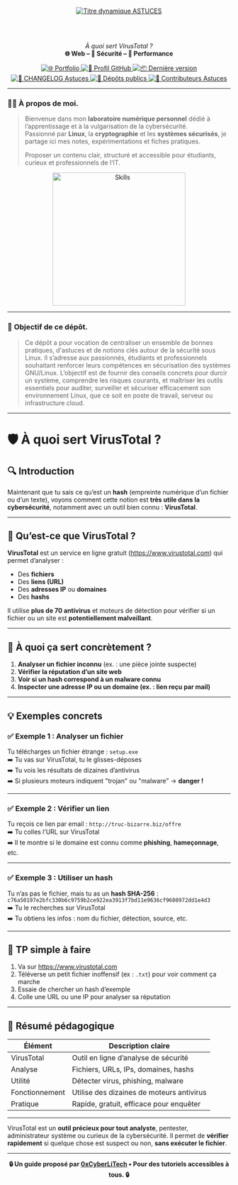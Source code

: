 <div align="center">

  <br></br>
  
  <a href="https://github.com/0xCyberLiTech">
    <img src="https://readme-typing-svg.herokuapp.com?font=JetBrains+Mono&size=50&duration=6000&pause=1000000000&color=FF0048&center=true&vCenter=true&width=1100&lines=%3EASTUCES_" alt="Titre dynamique ASTUCES" />
  </a>
  
  <br></br>

  <p align="center">
    <em>À quoi sert VirusTotal ?</em><br>
    <b>🌐 Web – 🔐 Sécurité – 🚀 Performance</b>
  </p>

  <p align="center">
    <a href="https://0xcyberlitech.github.io/">
      <img src="https://img.shields.io/badge/Portfolio-0xCyberLiTech-181717?logo=github&style=flat-square" alt="🌐 Portfolio" />
    </a>
    <a href="https://github.com/0xCyberLiTech">
      <img src="https://img.shields.io/badge/Profil-GitHub-181717?logo=github&style=flat-square" alt="🔗 Profil GitHub" />
    </a>
    <a href="https://github.com/0xCyberLiTech/Astuces/releases/latest">
      <img src="https://img.shields.io/github/v/release/0xCyberLiTech/Astuces?label=version&style=flat-square&color=blue" alt="📦 Dernière version" />
    </a>
    <a href="https://github.com/0xCyberLiTech/Astuces/blob/main/CHANGELOG.md">
      <img src="https://img.shields.io/badge/📄%20Changelog-Astuces-blue?style=flat-square" alt="📄 CHANGELOG Astuces" />
    </a>
    <a href="https://github.com/0xCyberLiTech?tab=repositories">
      <img src="https://img.shields.io/badge/Dépôts-publics-blue?style=flat-square" alt="📂 Dépôts publics" />
    </a>
    <a href="https://github.com/0xCyberLiTech/Astuces/graphs/contributors">
      <img src="https://img.shields.io/badge/👥%20Contributeurs-cliquez%20ici-007ec6?style=flat-square" alt="👥 Contributeurs Astuces" />
    </a>
  </p>

</div>

---

### 👨‍💻 **À propos de moi.**

> Bienvenue dans mon **laboratoire numérique personnel** dédié à l’apprentissage et à la vulgarisation de la cybersécurité.  
> Passionné par **Linux**, la **cryptographie** et les **systèmes sécurisés**, je partage ici mes notes, expérimentations et fiches pratiques.  
>  
 > Proposer un contenu clair, structuré et accessible pour étudiants, curieux et professionnels de l’IT.  

<p align="center">
  <a href="https://github.com/0xCyberLiTech" target="_blank" rel="noopener">
    <img src="https://skillicons.dev/icons?i=linux,debian,bash,docker,nginx,git,vim" alt="Skills" alt="Logo techno" width="300">
  </a>
</p>

---

### 🎯 **Objectif de ce dépôt.**

> Ce dépôt a pour vocation de centraliser un ensemble de bonnes pratiques, d'astuces et de notions clés autour de la sécurité sous Linux.
> Il s’adresse aux passionnés, étudiants et professionnels souhaitant renforcer leurs compétences en sécurisation des systèmes GNU/Linux.
> L’objectif est de fournir des conseils concrets pour durcir un système, comprendre les risques courants, et maîtriser les outils essentiels pour auditer, surveiller et sécuriser efficacement son environnement Linux, que ce soit en poste de travail, serveur ou infrastructure cloud.

---

# 🛡️ À quoi sert VirusTotal ?

## 🔍 Introduction

Maintenant que tu sais ce qu’est un **hash** (empreinte numérique d’un fichier ou d’un texte), voyons comment cette notion est **très utile dans la cybersécurité**, notamment avec un outil bien connu : **VirusTotal**.

---

## 🚀 Qu’est-ce que VirusTotal ?

**VirusTotal** est un service en ligne gratuit (https://www.virustotal.com) qui permet d’analyser :
- Des **fichiers**
- Des **liens (URL)**
- Des **adresses IP** ou **domaines**
- Des **hashs**

Il utilise **plus de 70 antivirus** et moteurs de détection pour vérifier si un fichier ou un site est **potentiellement malveillant**.

---

## 🎯 À quoi ça sert concrètement ?

1. **Analyser un fichier inconnu** (ex. : une pièce jointe suspecte)
2. **Vérifier la réputation d’un site web**
3. **Voir si un hash correspond à un malware connu**
4. **Inspecter une adresse IP ou un domaine (ex. : lien reçu par mail)**

---

## 💡 Exemples concrets

### ✅ Exemple 1 : Analyser un fichier

Tu télécharges un fichier étrange : `setup.exe`  
➡️ Tu vas sur VirusTotal, tu le glisses-déposes  
➡️ Tu vois les résultats de dizaines d’antivirus  
➡️ Si plusieurs moteurs indiquent "trojan" ou "malware" → **danger !**

---

### ✅ Exemple 2 : Vérifier un lien

Tu reçois ce lien par email : `http://truc-bizarre.biz/offre`  
➡️ Tu colles l’URL sur VirusTotal  
➡️ Il te montre si le domaine est connu comme **phishing**, **hameçonnage**, etc.

---

### ✅ Exemple 3 : Utiliser un hash

Tu n’as pas le fichier, mais tu as un **hash SHA-256** :  
`c76a50197e2bfc330b6c9759b2ce922ea3913f7bd11e9636cf9608972dd1e4d3`  
➡️ Tu le recherches sur VirusTotal  
➡️ Tu obtiens les infos : nom du fichier, détection, source, etc.

---

## 🧪 TP simple à faire

1. Va sur https://www.virustotal.com
2. Téléverse un petit fichier inoffensif (ex : `.txt`) pour voir comment ça marche
3. Essaie de chercher un hash d’exemple
4. Colle une URL ou une IP pour analyser sa réputation

---

## 📌 Résumé pédagogique

| Élément         | Description claire                        |
|-----------------|--------------------------------------------|
| VirusTotal      | Outil en ligne d’analyse de sécurité       |
| Analyse         | Fichiers, URLs, IPs, domaines, hashs       |
| Utilité         | Détecter virus, phishing, malware          |
| Fonctionnement  | Utilise des dizaines de moteurs antivirus  |
| Pratique        | Rapide, gratuit, efficace pour enquêter    |

---

VirusTotal est un **outil précieux pour tout analyste**, pentester, administrateur système ou curieux de la cybersécurité. Il permet de **vérifier rapidement** si quelque chose est suspect ou non, **sans exécuter le fichier**.

---

<p align="center">
  <b>🔒 Un guide proposé par <a href="https://github.com/0xCyberLiTech">0xCyberLiTech</a> • Pour des tutoriels accessibles à tous. 🔒</b>
</p>


